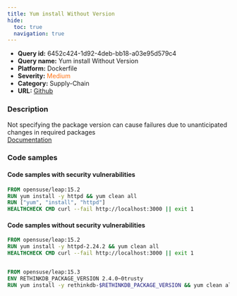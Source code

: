 ```yaml
---
title: Yum install Without Version
hide:
  toc: true
  navigation: true
---
```


<style>
  .highlight .hll {
    background-color: #ff171742;
  }
  .md-content {
    max-width: 1100px;
    margin: 0 auto;
  }
</style>

-   **Query id:** 6452c424-1d92-4deb-bb18-a03e95d579c4
-   **Query name:** Yum install Without Version
-   **Platform:** Dockerfile
-   **Severity:** <span style="color:#ff7213">Medium</span>
-   **Category:** Supply-Chain
-   **URL:** [Github](https://github.com/Checkmarx/kics/tree/master/assets/queries/dockerfile/yum_install_without_version)

### Description
Not specifying the package version can cause failures due to unanticipated changes in required packages<br>
[Documentation](https://docs.docker.com/develop/develop-images/dockerfile_best-practices/#run)

### Code samples
#### Code samples with security vulnerabilities
```dockerfile title="Positive test num. 1 - dockerfile file" hl_lines="2 3"
FROM opensuse/leap:15.2
RUN yum install -y httpd && yum clean all
RUN ["yum", "install", "httpd"]
HEALTHCHECK CMD curl --fail http://localhost:3000 || exit 1

```


#### Code samples without security vulnerabilities
```dockerfile title="Negative test num. 1 - dockerfile file"
FROM opensuse/leap:15.2
RUN yum install -y httpd-2.24.2 && yum clean all
HEALTHCHECK CMD curl --fail http://localhost:3000 || exit 1


FROM opensuse/leap:15.3
ENV RETHINKDB_PACKAGE_VERSION 2.4.0~0trusty
RUN yum install -y rethinkdb-$RETHINKDB_PACKAGE_VERSION && yum clean all

```
